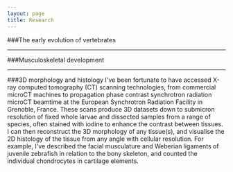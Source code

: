```yaml
---
layout: page
title: Research
---
```


###The early evolution of vertebrates

---
###Musculoskeletal development

---
###3D morphology and histology
I've been fortunate to have accessed X-ray computed tomography (CT) scanning technologies, from commercial microCT machines to propagation phase contrast synchrotron radiation microCT beamtime at the European Synchrotron Radiation Facility in Grenoble, France. These scans produce 3D datasets down to submicron resolution of fixed whole larvae and dissected samples from a range of species, often stained with iodine to enhance the contrast between tissues. I can then reconstruct the 3D morphology of any tissue(s), and visualise the 2D histology of the tissue from any angle with cellular resolution. For example, I've described the facial musculature and Weberian ligaments of juvenile zebrafish in relation to the bony skeleton, and counted the individual chondrocytes in cartilage elements.
